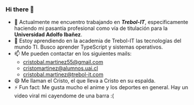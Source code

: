 ### Hi there 👋

- 🔭 Actualmente me encuentro trabajando en ***Trebol-IT***, especificamente haciendo mi pasantía profesional como vía de titulación para la **Universidad Adolfo Ibañez**.
- 🌱 Estoy aprendiendo en la academia de Trebol-IT las tecnologías del mundo TI. Busco aprender TypeScript y sistemas operativos.
- 📫 Me pueden contactar en los siguientes mails:
     - cristobal.martinez55@gmail.com
     - cristomartinez@alumnos.uai.cl
     - cristobal.martinez@trebol-it.com
- 😄  Me llaman el Cristo, el que lleva a Cristo en su espalda.
- ⚡ Fun fact: Me gusta mucho el anime y los deportes en general. Hay un video viral mi cayendome de una barra :(

